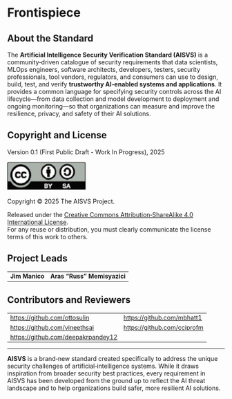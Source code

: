 # Frontispiece

## About the Standard  

The **Artificial Intelligence Security Verification Standard (AISVS)** is a community‑driven catalogue of security requirements that data scientists, MLOps engineers, software architects, developers, testers, security professionals, tool vendors, regulators, and consumers can use to design, build, test, and verify **trustworthy AI‑enabled systems and applications**. It provides a common language for specifying security controls across the AI lifecycle—from data collection and model development to deployment and ongoing monitoring—so that organizations can measure and improve the resilience, privacy, and safety of their AI solutions.

## Copyright and License  

Version 0.1 (First Public Draft - Work In Progress), 2025  

![license](../images/license.png)

Copyright © 2025 The AISVS Project.  

Released under the [Creative Commons Attribution‑ShareAlike 4.0 International License](https://creativecommons.org/licenses/by-sa/4.0/).  
For any reuse or distribution, you must clearly communicate the license terms of this work to others.

## Project Leads  

|                         |                             |
|-------------------------|-----------------------------|
| **Jim Manico**          | **Aras “Russ” Memisyazici** |


## Contributors and Reviewers  

|                                    |                             |
|------------------------------------|-----------------------------|
| https://github.com/ottosulin       | https://github.com/mbhatt1  |
| https://github.com/vineethsai      | https://github.com/cciprofm |
| https://github.com/deepakrpandey12 |

---

**AISVS** is a brand‑new standard created specifically to address the unique security challenges of artificial‑intelligence systems. While it draws inspiration from broader security best practices, every requirement in AISVS has been developed from the ground up to reflect the AI threat landscape and to help organizations build safer, more resilient AI solutions.

